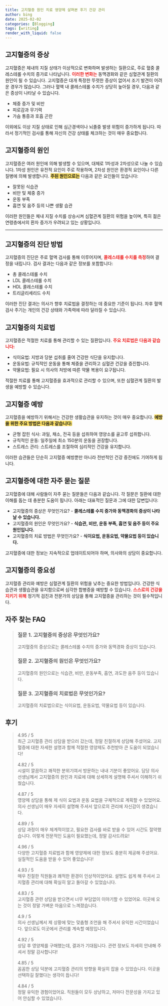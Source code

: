 ```yaml
---
title: 고지혈증 원인 치료 영양제 살펴본 후기 건강 관리
author: bing
date: 2025-02-02
categories: [Blogging]
tags: [writing]
render_with_liquid: false
---
```



<h2 id='고지혈증_증상'>고지혈증의 증상</h2>

<p>고지혈증은 체내의 지질 상태가 이상적으로 변화하며 발생하는 질환으로, 주로 혈중 콜레스테롤 수치의 증가로 나타납니다. <b><span style="color: #ee2323;">이러한 변화는</span></b> 동맥경화와 같은 심혈관계 질환의 원인이 될 수 있습니다. 고지혈증은 대개 특정한 뚜렷한 증상이 없어서 조기 발견이 어려운 경우가 많습니다. 그러나 혈액 내 콜레스테롤 수치가 상당히 높아질 경우, 다음과 같은 증상이 나타날 수 있습니다.</p>

<ul>
    <li>체중 증가 및 비만</li>
    <li>피로감과 무기력</li>
    <li>가슴 통증과 호흡 곤란</li>
</ul>

<p>이외에도 이상 지질 상태로 인해 심근경색이나 뇌졸중 발생 위험이 증가하게 됩니다. 따라서 정기적인 검사를 통해 자신의 건강 상태를 체크하는 것이 매우 중요합니다.</p>

<h2 id='고지혈증_원인'>고지혈증의 원인</h2>

<p>고지혈증은 여러 원인에 의해 발생할 수 있으며, 대체로 1차성과 2차성으로 나눌 수 있습니다. 1차성 원인은 유전적 요인이 주로 작용하며, 2차성 원인은 환경적 요인이나 다른 질병에 의해 발생합니다. <b><span style="background-color: #ffe066;">주된 원인으로는</span></b> 다음과 같은 요인들이 있습니다:</p>

<ul>
    <li>잘못된 식습관</li>
    <li>비만 및 체중 증가</li>
    <li>운동 부족</li>
    <li>흡연 및 음주 등의 나쁜 생활 습관</li>
</ul>

<p>이러한 원인들은 체내 지질 수치를 상승시켜 심혈관계 질환의 위험을 높이며, 특히 젊은 연령층에서의 환자 증가가 우려되고 있는 상황입니다.</p>

<hr />

<h2 id='고지혈증_진단'>고지혈증의 진단 방법</h2>

<p>고지혈증의 진단은 주로 혈액 검사를 통해 이루어지며, <b><span style="color: #ee2323;">콜레스테롤 수치를 측정</span></b>하여 결정을 내립니다. 검사 결과는 다음과 같은 정보를 포함합니다:</p>

<ul>
    <li>총 콜레스테롤 수치</li>
    <li>LDL 콜레스테롤 수치</li>
    <li>HDL 콜레스테롤 수치</li>
    <li>트리글리세리드 수치</li>
</ul>

<p>이러한 진단 결과는 의사가 향후 치료법을 결정하는 데 중요한 기준이 됩니다. 차후 혈액 검사 주기는 개인의 건강 상태와 가족력에 따라 달라질 수 있습니다.</p>

<h2 id='고지혈증_치료법'>고지혈증의 치료법</h2>

<p>고지혈증은 적절한 치료를 통해 관리할 수 있는 질환입니다. <b><span style="color: #ee2323;">주요 치료법은 다음과 같습니다:</span></b></p>

<ul>
    <li>식이요법: 지방과 당분 섭취를 줄여 건강한 식단을 유지합니다.</li>
    <li>운동요법: 규칙적인 운동을 통해 체중을 관리하고 심혈관 건강을 증진합니다.</li>
    <li>약물요법: 필요 시 의사의 처방에 따른 약물 복용이 요구됩니다.</li>
</ul>

<p>적절한 치료를 통해 고지혈증을 효과적으로 관리할 수 있으며, 또한 심혈관계 질환의 발생을 예방할 수 있습니다.</p>

<h2 id='고지혈증_예방'>고지혈증 예방</h2>

<p>고지혈증을 예방하기 위해서는 건강한 생활습관을 유지하는 것이 매우 중요합니다. <b><span style="background-color: #ffe066;">예방을 위한 주요 방법은 다음과 같습니다:</span></b></p>

<ul>
    <li>균형 잡힌 식사: 과일, 채소, 전곡 등을 섭취하여 영양소를 골고루 섭취합니다.</li>
    <li>규칙적인 운동: 일주일에 최소 150분의 운동을 권장합니다.</li>
    <li>스트레스 관리: 스트레스를 조절하여 심리적인 건강을 유지합니다.</li>
</ul>

<p>이러한 습관들은 단순히 고지혈증 예방뿐만 아니라 전반적인 건강 증진에도 기여하게 됩니다.</p>

<h2 id='고지혈증_자주묻는질문'>고지혈증에 대한 자주 묻는 질문</h2>

<p>고지혈증에 대해 사람들이 자주 묻는 질문들은 다음과 같습니다. 각 질문은 질환에 대한 이해를 돕는 데 충분한 도움이 됩니다. 아래는 대표적인 질문과 그에 대한 답변입니다:</p>

<ul>
    <li>고지혈증의 증상은 무엇인가요? - <b>콜레스테롤 수치 증가와 동맥경화의 증상이 나타날 수 있습니다.</b></li>
    <li>고지혈증의 원인은 무엇인가요? - <b>식습관, 비만, 운동 부족, 흡연 및 음주 등이 주요 원인입니다.</b></li>
    <li>고지혈증의 치료 방법은 무엇인가요? - <b>식이요법, 운동요법, 약물요법 등이 있습니다.</b></li>
</ul>

<p>고지혈증에 대한 정보는 지속적으로 업데이트되어야 하며, 의사와의 상담이 중요합니다.</p>

<h2 id='결론'>고지혈증의 중요성</h2>

<p>고지혈증 관리와 예방은 심혈관계 질환의 위험을 낮추는 중요한 방법입니다. 건강한 식습관과 생활습관을 유지함으로써 심각한 합병증을 예방할 수 있습니다. <b><span style="color: #ee2323;">스스로의 건강을 지키기 위해</span></b> 정기적 검진과 전문가의 상담을 통해 고지혈증을 관리하는 것이 필수적입니다.</p>


<h2 id='자주_찾는_FAQ'>자주 찾는 FAQ</h2>
<div itemscope="" itemtype="https://schema.org/FAQPage"> 
<blockquote> 
<div itemscope="" itemprop="mainEntity" itemtype="https://schema.org/Question"> 
<h3 itemprop="name">질문 1. 고지혈증의 증상은 무엇인가요?</h3> 
<div itemscope="" itemprop="acceptedAnswer" itemtype="https://schema.org/Answer"> 
<span itemprop="text"> 
<p>고지혈증의 증상으로는 콜레스테롤 수치의 증가와 동맥경화 증상이 있습니다.</p> 
</span> 
</div> 
</div> 
<div itemscope="" itemprop="mainEntity" itemtype="https://schema.org/Question"> 
<h3 itemprop="name">질문 2. 고지혈증의 원인은 무엇인가요?</h3> 
<div itemscope="" itemprop="acceptedAnswer" itemtype="https://schema.org/Answer"> 
<span itemprop="text"> 
<p>고지혈증의 원인으로는 식습관, 비만, 운동부족, 흡연, 과도한 음주 등이 있습니다.</p> 
</span> 
</div> 
</div> 
<div itemscope="" itemprop="mainEntity" itemtype="https://schema.org/Question"> 
<h3 itemprop="name">질문 3. 고지혈증의 치료법은 무엇인가요?</h3> 
<div itemscope="" itemprop="acceptedAnswer" itemtype="https://schema.org/Answer"> 
<span itemprop="text"> 
<p>고지혈증의 치료법으로는 식이요법, 운동요법, 약물요법 등이 있습니다.</p> 
</span> 
</div> 
</div> 
</blockquote> 
</div>
<h2 id='후기'>후기</h2>
<div itemscope itemtype="https://schema.org/Product">
  <blockquote>
  <div itemprop="review" itemscope itemtype="https://schema.org/Review">
      <div itemprop="reviewRating" itemscope itemtype="https://schema.org/Rating"> <span itemprop="ratingValue">4.95</span> / <span itemprop="bestRating">5</span> </div>
      <span itemprop="reviewBody">최근 고지혈증 관리 상담을 받으러 갔는데, 정말 친절하게 상담해 주셨어요. 고지혈증에 대한 자세한 설명과 함께 적절한 영양제도 추천받아 큰 도움이 되었습니다!</span>
  </div>
  <br>
  <div itemprop="review" itemscope itemtype="https://schema.org/Review">
      <div itemprop="reviewRating" itemscope itemtype="https://schema.org/Rating"> <span itemprop="ratingValue">4.82</span> / <span itemprop="bestRating">5</span> </div>
      <span itemprop="reviewBody">시설이 깔끔하고 쾌적한 분위기여서 방문하는 내내 기분이 좋았어요. 담당 의사 선생님께서 고지혈증의 원인과 치료에 대해 상세하게 설명해 주셔서 이해하기 쉬웠습니다.</span>
  </div>
  <br>
  <div itemprop="review" itemscope itemtype="https://schema.org/Review">
      <div itemprop="reviewRating" itemscope itemtype="https://schema.org/Rating"> <span itemprop="ratingValue">4.87</span> / <span itemprop="bestRating">5</span> </div>
      <span itemprop="reviewBody">영양제 상담을 통해 제 식이 요법과 운동 요법을 구체적으로 계획할 수 있었어요. 의사 선생님이 매우 자세히 설명해 주셔서 앞으로의 관리에 자신감이 생겼습니다.</span>
  </div>
  <br>
  <div itemprop="review" itemscope itemtype="https://schema.org/Review">
      <div itemprop="reviewRating" itemscope itemtype="https://schema.org/Rating"> <span itemprop="ratingValue">4.89</span> / <span itemprop="bestRating">5</span> </div>
      <span itemprop="reviewBody">상담 과정이 매우 체계적이었고, 필요한 검사를 바로 받을 수 있어 시간도 절약했습니다. 이렇게 전문적인 도움이 필요했는데, 정말 감사드려요!</span>
  </div>
  <br>
  <div itemprop="review" itemscope itemtype="https://schema.org/Review">
      <div itemprop="reviewRating" itemscope itemtype="https://schema.org/Rating"> <span itemprop="ratingValue">4.96</span> / <span itemprop="bestRating">5</span> </div>
      <span itemprop="reviewBody">다양한 고지혈증 치료법과 함께 영양제에 대한 정보도 충분히 제공해 주셨어요. 실질적인 도움을 받을 수 있어 좋았습니다!</span>
  </div>
  <br>
  <div itemprop="review" itemscope itemtype="https://schema.org/Review">
      <div itemprop="reviewRating" itemscope itemtype="https://schema.org/Rating"> <span itemprop="ratingValue">4.93</span> / <span itemprop="bestRating">5</span> </div>
      <span itemprop="reviewBody">매우 친절한 직원들과 쾌적한 환경이 인상적이었어요. 설명도 쉽게 해 주셔서 고지혈증 관리에 대해 확실히 알고 돌아갈 수 있었습니다.</span>
  </div>
  <br>
  <div itemprop="review" itemscope itemtype="https://schema.org/Review">
      <div itemprop="reviewRating" itemscope itemtype="https://schema.org/Rating"> <span itemprop="ratingValue">4.83</span> / <span itemprop="bestRating">5</span> </div>
      <span itemprop="reviewBody">고지혈증 관련 상담을 받으면서 너무 부담없이 이야기할 수 있었어요. 이곳에 오는 것이 정말 가벼운 마음으로 느껴졌습니다.</span>
  </div>
  <br>
  <div itemprop="review" itemscope itemtype="https://schema.org/Review">
      <div itemprop="reviewRating" itemscope itemtype="https://schema.org/Rating"> <span itemprop="ratingValue">4.9</span> / <span itemprop="bestRating">5</span> </div>
      <span itemprop="reviewBody">의사 선생님께서 제 상황에 맞는 맞춤형 조언을 해 주셔서 유익한 시간이었습니다. 앞으로도 이곳에서 관리를 계속할 예정입니다.</span>
  </div>
  <br>
  <div itemprop="review" itemscope itemtype="https://schema.org/Review">
      <div itemprop="reviewRating" itemscope itemtype="https://schema.org/Rating"> <span itemprop="ratingValue">4.92</span> / <span itemprop="bestRating">5</span> </div>
      <span itemprop="reviewBody">상담 후 영양제를 구매했는데, 결과가 기대됩니다. 관련 정보도 자세히 안내해 주셔서 정말 감사합니다!</span>
  </div>
  <br>
  <div itemprop="review" itemscope itemtype="https://schema.org/Review">
      <div itemprop="reviewRating" itemscope itemtype="https://schema.org/Rating"> <span itemprop="ratingValue">4.85</span> / <span itemprop="bestRating">5</span> </div>
      <span itemprop="reviewBody">꼼꼼한 상담 덕분에 고지혈증 관리의 방향을 확실히 잡을 수 있었습니다. 이곳을 선택하길 잘했다는 생각이 듭니다!</span>
  </div>
  <br>
  <div itemprop="review" itemscope itemtype="https://schema.org/Review">
      <div itemprop="reviewRating" itemscope itemtype="https://schema.org/Rating"> <span itemprop="ratingValue">4.84</span> / <span itemprop="bestRating">5</span> </div>
      <span itemprop="reviewBody">정말 유익한 경험이었어요. 직원들이 모두 상냥하고, 저마다 전문성을 가지고 있어 안심할 수 있었습니다.</span>
  </div>
  </blockquote>
</div>
